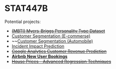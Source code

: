 # STAT447B

Potential projects: 
* ~~[(MBTI) Myers-Briggs Personality Type Dataset](https://www.kaggle.com/datasnaek/mbti-type)~~
* [Customer Segmentation (E-commerse)](https://www.kaggle.com/fabiendaniel/customer-segmentation)  
* ~~[Customer Segmentation (Automobile)](https://www.kaggle.com/vetrirah/customer)
* [Incident Impact Prediction](https://www.kaggle.com/c/incident-impact-prediction/data?select=test.csv)
* ~~[Google Analytics Customer Revenue Prediction](https://www.kaggle.com/c/ga-customer-revenue-prediction/data)~~
* **[Airbnb New User Bookings](https://www.kaggle.com/c/airbnb-recruiting-new-user-bookings)**
* ~~[House Prices - Advanced Regression Techniques](https://www.kaggle.com/c/house-prices-advanced-regression-techniques/data)~~
